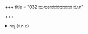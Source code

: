 +++
title = "032 ಮುಸುಕನರೆದೆರೆದವರವರ ಮೊಗ"

+++

<details><summary>ಗದ್ಯ (ಕ.ಗ.ಪ) </summary>

32. ಅವರೆಲ್ಲರ ಮುಸುಕನ್ನು ಸರಿಸಿ, ಉಸಿರಾಟವನ್ನು ಪರೀಕ್ಷಿಸಿ, 'ಅಯ್ಯೋ ಮಕ್ಕಳಿಗೆ ಅಪಾಯವೊದಗಿತಲ್ಲಾ ಶಿವಶಿವಾ, ಯಾವುದೇ ಶಸ್ತ್ರದ ಗಾಯಗಳಿಲ್ಲ. ಯಾವ ಉಬ್ಬಸದಿಂದ ಸಾವು ಬಂದಿತೋ ? ನಾನು ಇನ್ನೂ ಸಾಯದೇ ಏಕೆ ಉಳಿದಿದ್ದೇನೆ ' ಎಂದು ಧರ್ಮಜನು ಮರುಗಿದನು.
</details>
